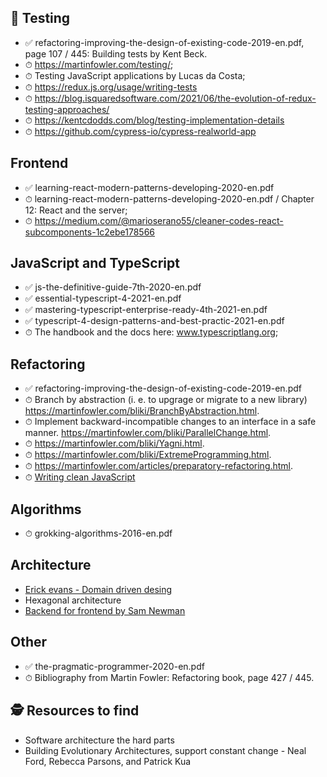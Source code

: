 ## 🧪 Testing
- ✅ refactoring-improving-the-design-of-existing-code-2019-en.pdf, page 107 / 445: Building tests by Kent Beck.
- ⏱ https://martinfowler.com/testing/;
- ⏱ Testing JavaScript applications by Lucas da Costa;
- ⏱ https://redux.js.org/usage/writing-tests
- ⏱ https://blog.isquaredsoftware.com/2021/06/the-evolution-of-redux-testing-approaches/
- ⏱ https://kentcdodds.com/blog/testing-implementation-details
- ⏱ https://github.com/cypress-io/cypress-realworld-app

## Frontend
- ✅ learning-react-modern-patterns-developing-2020-en.pdf
- ⏱ learning-react-modern-patterns-developing-2020-en.pdf / Chapter 12: React and the server;
- ⏱ https://medium.com/@marioserano55/cleaner-codes-react-subcomponents-1c2ebe178566

## JavaScript and TypeScript
- ✅ js-the-definitive-guide-7th-2020-en.pdf
- ✅ essential-typescript-4-2021-en.pdf
- ✅ mastering-typescript-enterprise-ready-4th-2021-en.pdf
- ✅ typescript-4-design-patterns-and-best-practic-2021-en.pdf
- ⏱ The handbook and the docs here: www.typescriptlang.org;

## Refactoring
- ✅ refactoring-improving-the-design-of-existing-code-2019-en.pdf
- ⏱ Branch by abstraction (i. e. to upgrage or migrate to a new library) https://martinfowler.com/bliki/BranchByAbstraction.html.
- ⏱ Implement backward-incompatible changes to an interface in a safe manner. https://martinfowler.com/bliki/ParallelChange.html.
- ⏱ https://martinfowler.com/bliki/Yagni.html.
- ⏱ https://martinfowler.com/bliki/ExtremeProgramming.html.
- ⏱ https://martinfowler.com/articles/preparatory-refactoring.html.
- ⏱ [Writing clean JavaScript](https://medium.com/geekculture/writing-clean-javascript-es6-edition-834e83abc746)

## Algorithms
- ⏱ grokking-algorithms-2016-en.pdf

## Architecture
- [Erick evans - Domain driven desing](https://books.google.ge/books?id=hHBf4YxMnWMC&printsec=copyright&redir_esc=y#v=onepage&q&f=false)
- Hexagonal architecture
- [Backend for frontend by Sam Newman](https://samnewman.io/patterns/architectural/bff/)

## Other
- ✅ the-pragmatic-programmer-2020-en.pdf
- ⏱ Bibliography from Martin Fowler: Refactoring book, page 427 / 445.

## 🕵 Resources to find
- Software architecture the hard parts
- Building Evolutionary Architectures, support constant change - Neal Ford, Rebecca Parsons, and Patrick Kua
